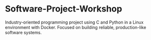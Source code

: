 # Software-Project-Workshop
Industry-oriented programming project using C and Python in a Linux environment with Docker. Focused on building reliable, production-like software systems. 
